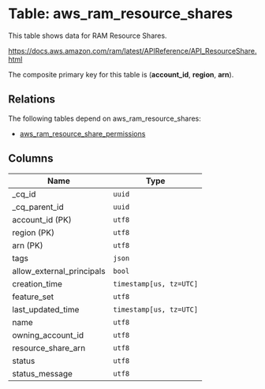 # Table: aws_ram_resource_shares

This table shows data for RAM Resource Shares.

https://docs.aws.amazon.com/ram/latest/APIReference/API_ResourceShare.html

The composite primary key for this table is (**account_id**, **region**, **arn**).

## Relations

The following tables depend on aws_ram_resource_shares:
  - [aws_ram_resource_share_permissions](aws_ram_resource_share_permissions)

## Columns

| Name          | Type          |
| ------------- | ------------- |
|_cq_id|`uuid`|
|_cq_parent_id|`uuid`|
|account_id (PK)|`utf8`|
|region (PK)|`utf8`|
|arn (PK)|`utf8`|
|tags|`json`|
|allow_external_principals|`bool`|
|creation_time|`timestamp[us, tz=UTC]`|
|feature_set|`utf8`|
|last_updated_time|`timestamp[us, tz=UTC]`|
|name|`utf8`|
|owning_account_id|`utf8`|
|resource_share_arn|`utf8`|
|status|`utf8`|
|status_message|`utf8`|